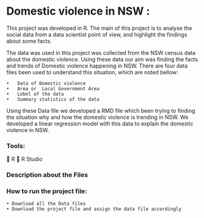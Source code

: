 
# Domestic violence in NSW :

This project was developed in R.  The main of this project is to analyse the social data from a data scientist point of view, and highlight the findings about some facts. 

The data was used in this project was collected from the NSW census data about the domestic violence. Using these data our aim was finding the facts and trends of Domestic violence happening in NSW.  There are four data files been used to understand this situation, which are noted bellow:

    •	Data of Domestic violence
    •	Area or  Local Government Area
    •	Lebel of the data
    •	Summary statistics of the data

Using these Data file we developed a RMD file which been trying to finding the situation why and how the domestic violence is trending in NSW. We developed a linear regression model with this data to explain the domestic violence in NSW. 

### Tools: 
	R
	R Studio

### Description about the Files
    

### How to run the project file:
    • Download all the Data files
    • Download the project file and assign the data file accordingly

